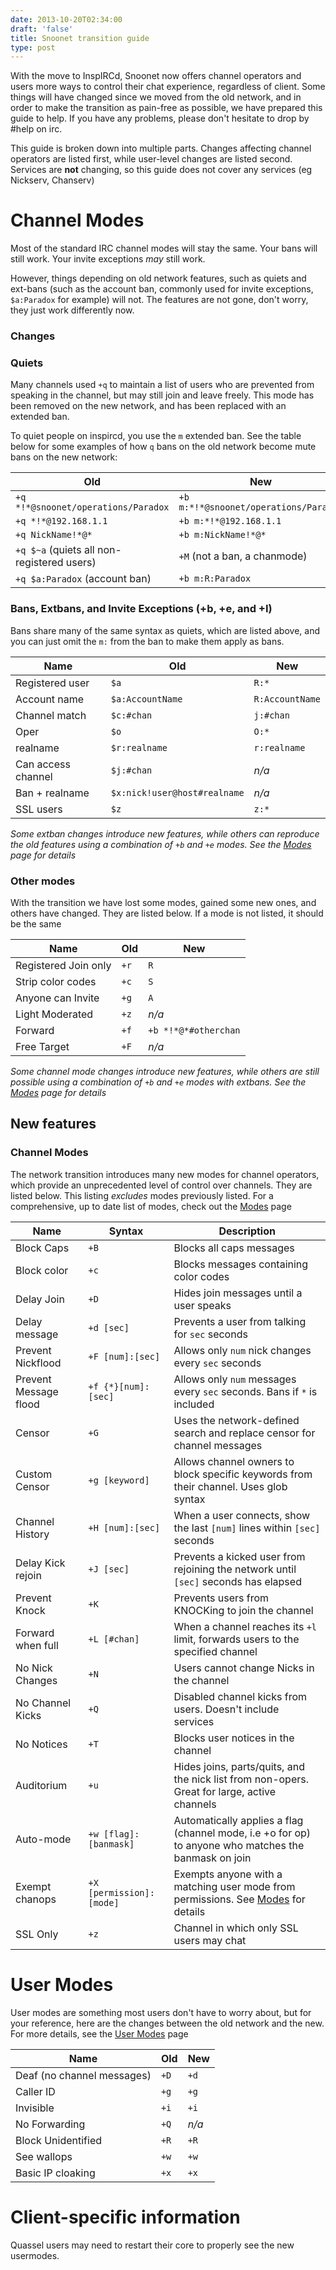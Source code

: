 ```yaml
--- 
date: 2013-10-20T02:34:00
draft: 'false'
title: Snoonet transition guide
type: post
---
```


With the move to InspIRCd, Snoonet now offers channel operators and users more ways to control their chat experience, regardless of client. Some things will have changed since we moved from the old network, and in order to make the transition as pain-free as possible, we have prepared this guide to help. If you have any problems, please don't hesitate to drop by #help on irc.

This guide is broken down into multiple parts. Changes affecting channel operators are listed first, while user-level changes are listed second. Services are **not** changing, so this guide does not cover any services (eg Nickserv, Chanserv)

# Channel Modes
Most of the standard IRC channel modes will stay the same. Your bans will still work. Your invite exceptions *may* still work.

However, things depending on old network features, such as quiets and ext-bans (such as the account ban, commonly used for invite exceptions, `$a:Paradox` for example) will not. The features are not gone, don't worry, they just work differently now.

### Changes

### Quiets
Many channels used `+q` to maintain a list of users who are prevented from speaking in the channel, but may still join and leave freely. This mode has been removed on the new network, and has been replaced with an extended ban.

To quiet people on inspircd, you use the `m` extended ban. See the table below for some examples of how `q` bans on the old network become mute bans on the new network:

|                    Old                     |                  New                  |
| ------------------------------------------ | ------------------------------------- |
| `+q *!*@snoonet/operations/Paradox`        | `+b m:*!*@snoonet/operations/Paradox` |
| `+q *!*@192.168.1.1`                       | `+b m:*!*@192.168.1.1`                |
| `+q NickName!*@*`                          | `+b m:NickName!*@*`                   |
| `+q $~a` (quiets all non-registered users) | `+M` (not a ban, a chanmode)          |
| `+q $a:Paradox` (account ban)              | `+b m:R:Paradox`                      |

### Bans, Extbans, and Invite Exceptions (+b, +e, and +I)
Bans share many of the same syntax as quiets, which are listed above, and you can just omit the `m:` from the ban to make them apply as bans.

|        Name        |             Old              |       New       |
| ------------------ | ---------------------------- | --------------- |
| Registered user    | `$a`                         | `R:*`           |
| Account name       | `$a:AccountName`             | `R:AccountName` |
| Channel match      | `$c:#chan`                   | `j:#chan`       |
| Oper               | `$o`                         | `O:*`           |
| realname           | `$r:realname`                | `r:realname`    |
| Can access channel | `$j:#chan`                   | *n/a*           |
| Ban + realname     | `$x:nick!user@host#realname` | *n/a*           |
| SSL users          | `$z`                         | `z:*`           |


*Some extban changes introduce new features, while others can reproduce the old features using a combination of `+b` and `+e` modes. See the [Modes](/modes) page for details*

### Other modes
With the transition we have lost some modes, gained some new ones, and others have changed. They are listed below. If a mode is not listed, it should be the same

|         Name         | Old  |         New          |
| -------------------- | ---- | -------------------- |
| Registered Join only | `+r` | `R`                  |
| Strip color codes    | `+c` | `S`                  |
| Anyone can Invite    | `+g` | `A`                  |
| Light Moderated      | `+z` | *n/a*                |
| Forward              | `+f` | `+b *!*@*#otherchan` |
| Free Target          | `+F` | *n/a*                |

*Some channel mode changes introduce new features, while others are still possible using a combination of `+b` and `+e` modes with extbans. See the [Modes](/modes) page for details*

## New features

### Channel Modes
The network transition introduces many new modes for channel operators, which provide an unprecedented level of control over channels. They are listed below. This listing *excludes* modes previously listed. For a comprehensive, up to date list of modes, check out the [Modes](/modes) page

|          Name         |          Syntax         |                                             Description                                              |
| --------------------- | ----------------------- | ---------------------------------------------------------------------------------------------------- |
| Block Caps            | `+B`                     | Blocks all caps messages                                                                             |
| Block color           | `+c`                     | Blocks messages containing color codes                                                               |
| Delay Join            | `+D`                     | Hides join messages until a user speaks                                                              |
| Delay message         | `+d [sec]`               | Prevents a user from talking for `sec` seconds                                                       |
| Prevent Nickflood     | `+F [num]:[sec]`         | Allows only `num` nick changes every `sec` seconds                                                   |
| Prevent Message flood | `+f {*}[num]:[sec]`      | Allows only `num` messages every `sec` seconds. Bans if `*` is included                             |
| Censor                | `+G`                     | Uses the network-defined search and replace censor for channel messages                              |
| Custom Censor         | `+g [keyword]`           | Allows channel owners to block specific keywords from their channel. Uses glob syntax                |
| Channel History       | `+H [num]:[sec]`         | When a user connects, show the last `[num]` lines within `[sec]` seconds                             |
| Delay Kick rejoin     | `+J [sec]`               | Prevents a kicked user from rejoining the network until `[sec]` seconds has elapsed                  |
| Prevent Knock         | `+K`                     | Prevents users from KNOCKing to join the channel                                                     |
| Forward when full     | `+L [#chan]`             | When a channel reaches its `+l` limit, forwards users to the specified channel                       |
| No Nick Changes       | `+N`                     | Users cannot change Nicks in the channel                                                             |
| No Channel Kicks      | `+Q`                     | Disabled channel kicks from users. Doesn't include services                                          |
| No Notices            | `+T`                     | Blocks user notices in the channel                                                                   |
| Auditorium            | `+u`                     | Hides joins, parts/quits, and the nick list from non-opers. Great for large, active channels         |
| Auto-mode             | `+w [flag]:[banmask]`    | Automatically applies a flag (channel mode, i.e +o for op) to anyone who matches the banmask on join |
| Exempt chanops        | `+X [permission]:[mode]` | Exempts anyone with a matching user mode from permissions. See [Modes](/modes) for details           |
| SSL Only              | `+z`                     | Channel in which only SSL users may chat                                                             |

# User Modes
User modes are something most users don't have to worry about, but for your reference, here are the changes between the old network and the new. For more details, see the [User Modes](/umodes) page

|            Name            | Old  |  New  |
| -------------------------- | ---- | ----- |
| Deaf (no channel messages) | `+D` | `+d`  |
| Caller ID                  | `+g` | `+g`  |
| Invisible                  | `+i` | `+i`  |
| No Forwarding              | `+Q` | *n/a* |
| Block Unidentified         | `+R` | `+R`  |
| See wallops                | `+w` | `+w`  |
| Basic IP cloaking          | `+x` | `+x`  |

# Client-specific information
Quassel users may need to restart their core to properly see the new usermodes.